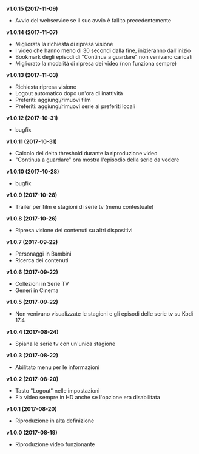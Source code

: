 **v1.0.15 (2017-11-09)**
- Avvio del webservice se il suo avvio è fallito precedentemente

**v1.0.14 (2017-11-07)**
- Migliorata la richiesta di ripresa visione
- I video che hanno meno di 30 secondi dalla fine, inizieranno dall'inizio
- Bookmark degli episodi di "Continua a guardare" non venivano caricati
- Migliorato la modalità di ripresa dei video (non funziona sempre)

**v1.0.13 (2017-11-03)**
- Richiesta ripresa visione
- Logout automatico dopo un'ora di inattività
- Preferiti: aggiungi/rimuovi film
- Preferiti: aggiungi/rimuovi serie ai preferiti locali

**v1.0.12 (2017-10-31)**
- bugfix

**v1.0.11 (2017-10-31)**
- Calcolo del delta threshold durante la riproduzione video
- "Continua a guardare" ora mostra l'episodio della serie da vedere

**v1.0.10 (2017-10-28)**
- bugfix

**v1.0.9 (2017-10-28)**
- Trailer per film e stagioni di serie tv (menu contestuale)

**v1.0.8 (2017-10-26)**
- Ripresa visione dei contenuti su altri dispositivi

**v1.0.7 (2017-09-22)**
- Personaggi in Bambini
- Ricerca dei contenuti

**v1.0.6 (2017-09-22)**
- Collezioni in Serie TV
- Generi in Cinema

**v1.0.5 (2017-09-22)**
- Non venivano visualizzate le stagioni e gli episodi delle serie tv su Kodi 17.4

**v1.0.4 (2017-08-24)**
- Spiana le serie tv con un'unica stagione

**v1.0.3 (2017-08-22)**
- Abilitato menu per le informazioni

**v1.0.2 (2017-08-20)**
- Tasto "Logout" nelle impostazioni
- Fix video sempre in HD anche se l'opzione era disabilitata

**v1.0.1 (2017-08-20)**
- Riproduzione in alta definizione

**v1.0.0 (2017-08-19)**
- Riproduzione video funzionante